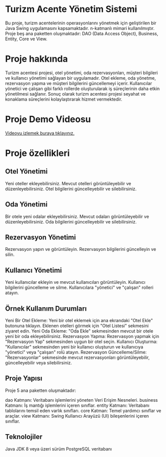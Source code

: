# Turizm Acente Yönetim Sistemi
Bu proje, turizm acentelerinin operasyonlarını yönetmek için geliştirilen bir Java Swing uygulamasını kapsamaktadır. n-katmanlı mimari kullanılmıştır. Proje beş ana paketten oluşmaktadır: DAO (Data Access Object), Business, Entity, Core ve View.

# Proje hakkında
Turizm acentesi projesi, otel yönetimi, oda rezervasyonları, müşteri bilgileri ve kullanıcı yönetimi sağlayan bir uygulamadır. Otel ekleme, oda yönetme, rezervasyon yapma ve müşteri bilgilerini güncellemeyi içerir. Kullanıcılar yönetici ve çalışan gibi farklı rollerde oluşturularak iş süreçlerinin daha etkin yönetilmesi sağlanır. Sonuç olarak turizm acentesi projesi seyahat ve konaklama süreçlerini kolaylaştırarak hizmet vermektedir.

# Proje Demo Videosu
[Videoyu izlemek buraya tıklayınız.](https://www.loom.com/share/8df1e47722474365b86a4a4598d7fae0?sid=6ebd0d7f-9ffd-478d-b0b0-25117a34cf04)

# Proje özellikleri
## Otel Yönetimi
Yeni oteller ekleyebilirsiniz.
Mevcut otelleri görüntüleyebilir ve düzenleyebilirsiniz.
Otel bilgilerini güncelleyebilir ve silebilirsiniz.


## Oda Yönetimi
Bir otele yeni odalar ekleyebilirsiniz.
Mevcut odaları görüntüleyebilir ve düzenleyebilirsiniz.
Oda bilgilerini güncelleyebilir ve silebilirsiniz.

## Rezervasyon Yönetimi
Rezervasyon yapın ve görüntüleyin.
Rezervasyon bilgilerini güncelleyin ve silin.

## Kullanıcı Yönetimi
Yeni kullanıcılar ekleyin ve mevcut kullanıcıları görüntüleyin.
Kullanıcı bilgilerini güncelleme ve silme.
Kullanıcılara "yönetici" ve "çalışan" rolleri atayın.

## Örnek Kullanım Durumları
Yeni Bir Otel Ekleme: Yeni bir otel eklemek için ana ekrandaki "Otel Ekle" butonuna tıklayın. Eklenen otelleri görmek için "Otel Listesi" sekmesini ziyaret edin.
Yeni Oda Ekleme: "Oda Ekle" sekmesinden mevcut bir otele yeni bir oda ekleyebilirsiniz.
Rezervasyon Yapma: Rezervasyon yapmak için "Rezervasyon Yap" sekmesinden uygun bir otel seçin.
Kullanıcı Oluşturma: "Kullanıcılar" sekmesinden yeni bir kullanıcı oluşturun ve kullanıcıya "yönetici" veya "çalışan" rolü atayın.
Rezervasyon Güncelleme/Silme: "Rezervasyonlar" sekmesinde mevcut rezervasyonları görüntüleyebilir, güncelleyebilir veya silebilirsiniz.

## Proje Yapısı
Proje 5 ana paketten oluşmaktadır:

dao Katmanı: Veritabanı işlemlerini yöneten Veri Erişim Nesneleri.
business Katmanı: İş mantığı işlemlerini içeren sınıflar.
entity Katmanı: Veritabanı tablolarını temsil eden varlık sınıfları.
core Katman: Temel yardımcı sınıflar ve araçlar.
view Katmanı: Swing Kullanıcı Arayüzü (UI) bileşenlerini içeren sınıflar.

## Teknolojiler
Java JDK 8 veya üzeri sürüm
PostgreSQL veritabanı

